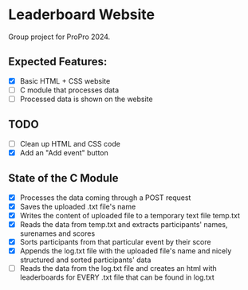 # Leaderboard Website
Group project for ProPro 2024.
## Expected Features:
- [x] Basic HTML + CSS website
- [ ] C module that processes data
- [ ] Processed data is shown on the website

## TODO
- [ ] Clean up HTML and CSS code
- [x] Add an "Add event" button

## State of the C Module
- [x] Processes the data coming through a POST request
- [x] Saves the uploaded .txt file's name
- [x] Writes the content of uploaded file to a temporary text file temp.txt
- [x] Reads the data from temp.txt and extracts participants' names, surenames and scores
- [x] Sorts participants from that particular event by their score
- [x] Appends the log.txt file with the uploaded file's name and nicely structured and sorted participants' data
- [ ] Reads the data from the log.txt file and creates an html with leaderboards for EVERY .txt file that can be found in log.txt
